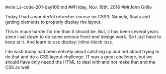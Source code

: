 #vim LJ-code-201-day109.md
##Friday, Nov. 18th, 2016
###John Grillo

Today I had a wonderful refresher course on CSS3. Namely, floats and getting elements to properly display the layout.

This is much harder for me than it should be. But, it has been several years since I sat down to do some serious front-end design work. So I just have to keep at it. And learn to use display: inline-block less.

I do wish today had been entirely about catching up and not about trying to do that and do a CSS layout challenge. IT was a great challenge, but we should have only needd the HTML to deal with and not make that and the CSS as well.
